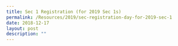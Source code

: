 ```yaml
---
title: Sec 1 Registration (for 2019 Sec 1s)
permalink: /Resources/2019/sec-registration-day-for-2019-sec-1
date: 2018-12-17
layout: post
description: ""
---
```

